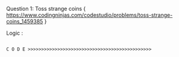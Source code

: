 Question 1: Toss strange coins { https://www.codingninjas.com/codestudio/problems/toss-strange-coins_1459385 }

Logic :
```

C O D E >>>>>>>>>>>>>>>>>>>>>>>>>>>>>>>>>>>>>>>>>>>>>>

```

